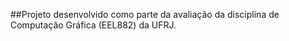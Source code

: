 ##Projeto desenvolvido como parte da avaliação da disciplina de Computação Gráfica (EEL882) da UFRJ.